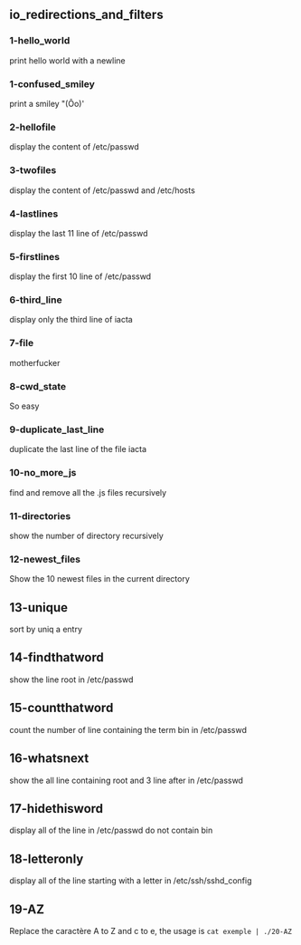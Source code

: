 ## io_redirections_and_filters

### 1-hello_world
print hello world with a newline

### 1-confused_smiley
print a smiley "(Ôo)'

### 2-hellofile
display the content of /etc/passwd

### 3-twofiles
display the content of /etc/passwd and /etc/hosts

### 4-lastlines
display the last 11 line of /etc/passwd

### 5-firstlines
display the first 10 line of /etc/passwd

### 6-third_line
display only the third line of iacta

### 7-file
motherfucker

### 8-cwd_state 
So easy 

### 9-duplicate_last_line 
duplicate the last line of the file iacta

### 10-no_more_js
find and remove all the .js files recursively

### 11-directories
show the number of directory recursively

### 12-newest_files
Show the 10 newest files in the current directory

## 13-unique
sort by uniq a entry

## 14-findthatword
show the line root in /etc/passwd

## 15-countthatword
count the number of line containing the term bin in /etc/passwd

## 16-whatsnext
show the all line containing root and 3 line after in /etc/passwd

## 17-hidethisword
display all of the line in /etc/passwd do not contain bin

## 18-letteronly
display all of the line starting with a letter in /etc/ssh/sshd_config

## 19-AZ
Replace the caractère A to Z and c to e, the usage is `cat exemple | ./20-AZ`
